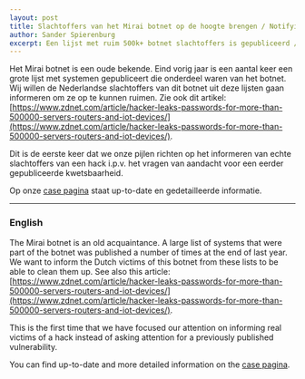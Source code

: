 ```yaml
---
layout: post
title: Slachtoffers van het Mirai botnet op de hoogte brengen / Notifying Mirai botnet victims
author: Sander Spierenburg
excerpt: Een lijst met ruim 500k+ botnet slachtoffers is gepubliceerd / A list of Mirai botnet victims has been published exposing a total of 500K+ systems
---
```


Het Mirai botnet is een oude bekende. Eind vorig jaar is een aantal keer een grote lijst met systemen gepubliceert die onderdeel waren van het botnet. Wij willen de Nederlandse slachtoffers van dit botnet uit deze lijsten gaan informeren om ze op te kunnen ruimen. Zie ook dit artikel: [https://www.zdnet.com/article/hacker-leaks-passwords-for-more-than-500000-servers-routers-and-iot-devices/](https://www.zdnet.com/article/hacker-leaks-passwords-for-more-than-500000-servers-routers-and-iot-devices/). 

Dit is de eerste keer dat we onze pijlen richten op het informeren van echte slachtoffers van een hack i.p.v. het vragen van aandacht voor een eerder gepubliceerde kwetsbaarheid.

Op onze [case pagina](/DIVD-2020-00004/) staat up-to-date en gedetailleerde informatie.


<hr>

### English

The Mirai botnet is an old acquaintance. A large list of systems that were part of the botnet was published a number of times at the end of last year. We want to inform the Dutch victims of this botnet from these lists to be able to clean them up. See also this article: [https://www.zdnet.com/article/hacker-leaks-passwords-for-more-than-500000-servers-routers-and-iot-devices/](https://www.zdnet.com/article/hacker-leaks-passwords-for-more-than-500000-servers-routers-and-iot-devices/).

This is the first time that we have focused our attention on informing real victims of a hack instead of asking attention for a previously published vulnerability.

You can find up-to-date and more detailed information on the [case pagina](/DIVD-2020-00004/).
